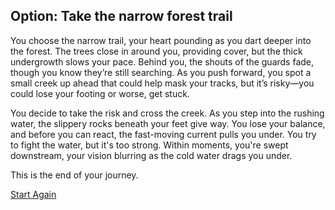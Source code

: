 ## Option: Take the narrow forest trail

You choose the narrow trail, your heart pounding as you dart deeper into the forest. The trees close in around you, providing cover, but the thick undergrowth slows your pace. Behind you, the shouts of the guards fade, though you know they’re still searching. As you push forward, you spot a small creek up ahead that could help mask your tracks, but it’s risky—you could lose your footing or worse, get stuck.

You decide to take the risk and cross the creek. As you step into the rushing water, the slippery rocks beneath your feet give way. You lose your balance, and before you can react, the fast-moving current pulls you under. You try to fight the water, but it's too strong. Within moments, you're swept downstream, your vision blurring as the cold water drags you under.

This is the end of your journey.

[Start Again](./intro.md)